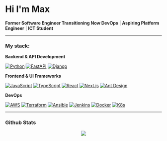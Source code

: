 # Hi I'm Max

**Former Software Engineer Transitioning Now DevOps** | **Aspiring Platform Engineer** | **ICT Student**

---

### My stack:

**Backend & API Development**

[![Python](https://skillicons.dev/icons?i=python)](https://skillicons.dev)
[![FastAPI](https://skillicons.dev/icons?i=fastapi)](https://skillicons.dev)
[![Django](https://skillicons.dev/icons?i=django)](https://skillicons.dev)


**Frontend & UI Frameworks**

[![JavaScript](https://skillicons.dev/icons?i=js)](https://skillicons.dev)
[![TypeScript](https://skillicons.dev/icons?i=ts)](https://skillicons.dev)
[![React](https://skillicons.dev/icons?i=react)](https://skillicons.dev)
[![Next.js](https://skillicons.dev/icons?i=nextjs)](https://skillicons.dev)
[![Ant Design](https://skillicons.dev/icons?i=antd)](https://skillicons.dev)

**DevOps**

[![AWS](https://skillicons.dev/icons?i=aws)](https://skillicons.dev)
[![Terraform](https://skillicons.dev/icons?i=terraform)](https://skillicons.dev)
[![Ansible](https://skillicons.dev/icons?i=ansible)](https://skillicons.dev)
[![Jenkins](https://skillicons.dev/icons?i=jenkins)](https://skillicons.dev)
[![Docker](https://skillicons.dev/icons?i=docker)](https://skillicons.dev)
[![K8s](https://skillicons.dev/icons?i=k8s)](https://skillicons.dev)

---


### Github Stats
<p align="center">
   <img src="https://streak-stats.demolab.com/?user=MxPy" />  
</p>
